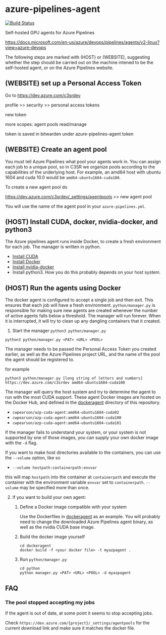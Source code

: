 # azure-pipelines-agent

[![Build Status](https://dev.azure.com/trekinator/trekinator/_apis/build/status/cwpearson.azure-pipelines-agent?branchName=master)](https://dev.azure.com/trekinator/trekinator/_build/latest?definitionId=2&branchName=master)

Self-hosted GPU agents for Azure Pipelines

https://docs.microsoft.com/en-us/azure/devops/pipelines/agents/v2-linux?view=azure-devops

The following steps are marked with (HOST) or (WEBSITE), suggesting whether the step should be carried out on the machine intened to be the self-hosted agent, or on the Azure Pipelines website.

## (WEBSITE) set up a Personal Access Token

Go to https://dev.azure.com/c3srdev

profile >> security >> personal access tokens

new token

more scopes: agent pools read/manage

token is saved in bitwarden under azure-pipelines-agent token

## (WEBSITE) Create an agent pool

You must tell Azure Pipelines what pool your agents work in.
You can assign each job to a unique pool, so in C3SR we organize pools according to the capabilities of the underlying host.
For example, an amd64 host with ubuntu 1604 and cuda 10.0 would be `amd64-ubuntu1604-cuda100`.

To create a new agent pool do

https://dev.azure.com/c3srdev/_settings/agentpools >> new agent pool

You will use the name of the agent pool in your `azure-pipelines.yml`.

## (HOST) Install CUDA, docker, nvidia-docker, and python3

The Azure pipelines agent runs inside Docker, to create a fresh environment for each job.
The manager is written in python.

* [Install CUDA](https://developer.nvidia.com/cuda-downloads)
* [Install Docker](https://docs.docker.com/)
* [Install nvidia-docker](https://github.com/NVIDIA/nvidia-docker)
* Install python3. How you do this probably depends on your host system.


## (HOST) Run the agents using Docker

The docker agent is configured to accept a single job and then exit.
This ensures that each job will have a fresh environment.
`python/manager.py` is responsible for making sure new agents are created whenever the number of active agents falls below a threshold.
The manager will run forever.
When it is interrupted, it will try to clean up any dangling containers that it created.

1. Start the manager `python3 python/manager.py`

```
python3 python/manager.py <PAT> <URL> <POOL>
```

The manager needs to be passed the Personal Access Token you created earlier, as well as the Azure Pipelines project URL, and the name of the pool the agent should be registered to.

for example

```
python3 python/manager.py [long string of letters and numbers] https://dev.azure.com/c3srdev amd64-ubuntu1604-cuda100
```



The manager will query the host system and try to determine the agent to run with the most CUDA support.
These agent Docker images are hosted on the Docker Hub, and defined in the [dockeragent](dockeragent) directory of this repository.
* `cwpearson/azp-cuda-agent:amd64-ubuntu1604-cuda92`
* `cwpearson/azp-cuda-agent:amd64-ubuntu1604-cuda100`
* `cwpearson/azp-cuda-agent:amd64-ubuntu1604-cuda101`


If the manager fails to understand your system, or your system is not supported by one of those images, you can supply your own docker image with the `-d` flag.

If you want to make host directories available to the containers, you can use the `--volume` option, like so

* `--volume hostpath:containerpath:envvar`

this will map `hostpath` into the container at `containerpath` and execute the container with the environment variable `envvar` set to `containerpath`.
`--volume` may be specified more than once.


2. If you want to build your own agent:
    1. Define a Docker image compatible with your system

        Use the Dockerfiles in [dockeragent](dockeragent) as an example.
        You will probably need to change the downloaded Azure Pipelines agent binary, as well as the nvidia CUDA base image.

    2. Build the docker image yourself

        ```
        cd dockeragent
        docker build -f <your docker file> -t myazpagent .
        ```

    3. Run `python/manager.py`

        ```
        cd python
        python manager.py <PAT> <URL> <POOL> -d myazpagent
        ```

## FAQ

### The pool stopped accepting my jobs

If the agent is out of date, at some point it seems to stop accepting jobs.

Check `https://dev.azure.com/{project}/_settings/agentpools` for the current download link and make sure it matches the docker file.
